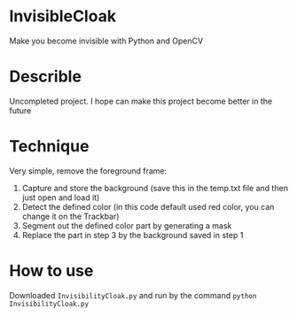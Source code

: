 # InvisibleCloak
Make you become invisible with Python and OpenCV

# Describle
Uncompleted project. I hope can make this project become better in the future
# Technique
Very simple, remove the foreground frame:
1. Capture and store the background (save this in the temp.txt file and then just open and load it) 
2. Detect the defined color (in this code default used red color, you can change it on the Trackbar)
3. Segment out the defined color part by generating a mask
4. Replace the part in step 3 by the background saved in step 1
# How to use
Downloaded ```InvisibilityCloak.py``` and run by the command ``` python InvisibilityCloak.py ```
